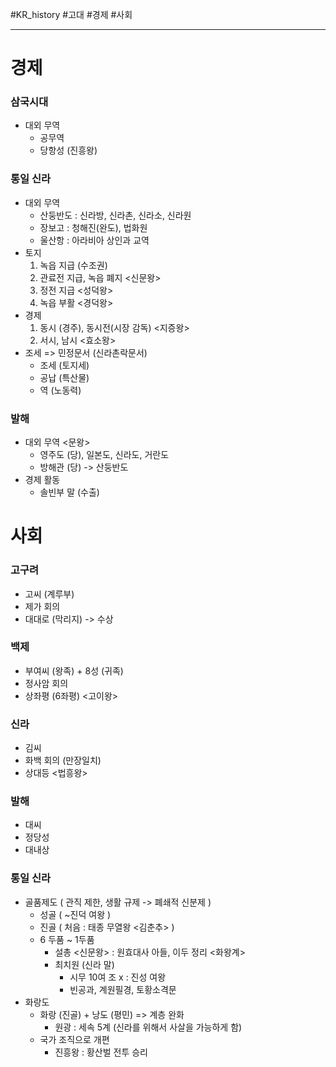 #KR_history #고대 #경제 #사회

---
# 경제
### 삼국시대
- 대외 무역
	- 공무역
	- 당항성 (진흥왕)
### 통일 신라
- 대외 무역
	- 산둥반도 : 신라방, 신라촌, 신라소, 신라원
	- 장보고 : 청해진(완도), 법화원
	- 울산항 : 아라비아 상인과 교역
- 토지
	1. 녹읍 지급 (수조권)
	2. 관료전 지급, 녹읍 폐지 <신문왕>
	3. 정전 지급 <성덕왕>
	4. 녹읍 부활 <경덕왕>
- 경제
	1. 동시 (경주), 동시전(시장 감독) <지증왕>
	2. 서시, 남시 <효소왕>
- 조세 => 민정문서 (신라촌락문서)
	- 조세 (토지세)
	- 공납 (특산물)
	- 역 (노동력)
### 발해 
- 대외 무역 <문왕>
	- 영주도 (당), 일본도, 신라도, 거란도
	- 방해관 (당) -> 산둥반도
- 경제 활동
	- 솔빈부 말 (수출)
# 사회
### 고구려
- 고씨 (계루부) 
- 제가 회의
- 대대로 (막리지) -> 수상
### 백제
- 부여씨 (왕족) + 8성 (귀족)
- 정사암 회의
- 상좌평 (6좌평) <고이왕>
### 신라
- 김씨
- 화백 회의 (만장일치)
- 상대등 <법흥왕>
### 발해
- 대씨
- 정당성 
- 대내상
### 통일 신라
- 골품제도 ( 관직 제한, 생활 규제 -> 폐쇄적 신분제 )
	- 성골 ( ~진덕 여왕 )
	- 진골 ( 처음 : 태종 무열왕 <김춘추> )
	- 6 두품 ~ 1두품
		- 설총 <신문왕> : 원효대사 아들, 이두 정리 <화왕계>
		- 최치원 (신라 말)
			- 시무 10여 조 x : 진성 여왕
			- 빈공과, 계원필경, 토황소격문
- 화랑도
	- 화랑 (진골) + 낭도 (평민) => 계층 완화
		- 원광 : 세속 5계 (신라를 위해서 사살을 가능하게 함)
	- 국가 조직으로 개편
		- 진흥왕 : 황산벌 전투 승리